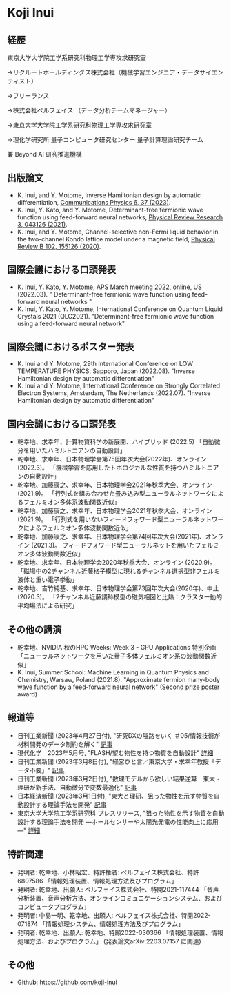 # Koji Inui

## 経歴

東京大学大学院工学系研究科物理工学専攻求研究室

→リクルートホールディングス株式会社（機械学習エンジニア・データサイエンティスト）

→フリーランス

→株式会社ベルフェイス （データ分析チームマネージャー）

→東京大学大学院工学系研究科物理工学専攻求研究室

→理化学研究所 量子コンピュータ研究センター 量子計算理論研究チーム

兼 Beyond AI 研究推進機構


## 出版論文
- K. Inui, and Y. Motome, Inverse Hamiltonian design by automatic differentiation, [Communications Physics 6, 37 (2023)](https://www.nature.com/articles/s42005-023-01132-0).
- K. Inui, Y. Kato, and Y. Motome, Determinant-free fermionic wave function using feed-forward neural networks, [Physical Review Research 3, 043126 (2021)](https://journals.aps.org/prresearch/abstract/10.1103/PhysRevResearch.3.043126).
- K. Inui, and Y. Motome, Channel-selective non-Fermi liquid behavior in the two-channel Kondo lattice model under a magnetic field, [Physical Review B 102, 155126 (2020)](https://journals.aps.org/prb/abstract/10.1103/PhysRevB.102.155126).

## 国際会議における口頭発表
- K. Inui, Y. Kato, Y. Motome, APS March meeting 2022, online, US (2022.03).
" Determinant-free fermionic wave function using feed-forward neural networks "
- K. Inui, Y. Kato, Y. Motome, International Conference on Quantum Liquid Crystals 2021 (QLC2021).
"Determinant-free fermionic wave function using a feed-forward neural network"

## 国際会議におけるポスター発表
- K. Inui and Y. Motome, 29th International Conference on LOW TEMPERATURE PHYSICS, Sapporo, Japan (2022.08).
"Inverse Hamiltonian design by automatic differentiation"
- K. Inui and Y. Motome, International Conference on Strongly Correlated Electron Systems, Amsterdam, The Netherlands (2022.07).
"Inverse Hamiltonian design by automatic differentiation"

## 国内会議における口頭発表
- 乾幸地、求幸年、計算物質科学の新展開、ハイブリッド (2022.5)
「自動微分を用いたハミルトニアンの自動設計」
- 乾幸地、求幸年、日本物理学会第75回年次大会(2022年)、オンライン (2022.3)。
「機械学習を応用したトポロジカルな性質を持つハミルトニアンの自動設計」
- 乾幸地、加藤康之、求幸年、日本物理学会2021年秋季大会、オンライン (2021.9)。
「行列式を組み合わせた畳み込み型ニューラルネットワークによるフェルミオン多体系波動関数近似」
- 乾幸地、加藤康之、求幸年、日本物理学会2021年秋季大会、オンライン (2021.9)。
「行列式を用いないフィードフォワード型ニューラルネットワークによるフェルミオン多体波動関数近似」
- 乾幸地、加藤康之、求幸年、日本物理学会第74回年次大会(2021年)、オンライン (2021.3)。
フィードフォワード型ニューラルネットを用いたフェルミオン多体波動関数近似」
- 乾幸地、求幸年、日本物理学会2020年秋季大会、オンライン (2020.9)。
「磁場中の2チャンネル近藤格子模型に現れるチャンネル選択型非フェルミ液体と重い電子挙動」
- 乾幸地、吉竹純基、求幸年、日本物理学会第73回年次大会(2020年)、中止 (2020.3)。
「2チャンネル近藤講師模型の磁気相図と比熱：クラスター動的平均場法による研究」

## その他の講演
- 乾幸地、NVIDIA 秋のHPC Weeks: Week 3 - GPU Applications 特別企画
「ニューラルネットワークを用いた量子多体フェルミオン系の波動関数近似」
- K. Inui, Summer School: Machine Learning in Quantum Physics and Chemistry, Warsaw, Poland (2021.8).
"Approximate fermion many-body wave function by a feed-forward neural network" (Second prize poster award)

## 報道等
- 日刊工業新聞 (2023年4月27日付), "研究DXの隘路をいく ＃05/情報技術が材料開発のデータ制約を解く" [記事](https://newswitch.jp/p/36770)
- 現代化学　2023年5月号, "FLASH/望む物性を持つ物質を自動設計" [詳細](https://www.tkd-pbl.com/book/b10031235.html)
- 日刊工業新聞 (2023年3月8日付), "経営ひと言／東京大学・求幸年教授「データ不要」" [記事](https://www.nikkan.co.jp/articles/view/00665789)
- 日刊工業新聞 (2023年3月2日付), "数理モデルから欲しい結果逆算　東大・理研が新手法、自動微分で変数最適化" [記事](https://www.nikkan.co.jp/articles/view/00665068)
- 日本経済新聞 (2023年3月1日付), "東大と理研、狙った物性を示す物質を自動設計する理論手法を開発" [記事](https://www.nikkei.com/article/DGXZRSP650216_Y3A220C2000000/)
- 東京大学大学院工学系研究科 プレスリリース, "狙った物性を示す物質を自動設計する理論手法を開発 ―ホールセンサーや太陽光発電の性能向上に応用―" [詳細](https://www.t.u-tokyo.ac.jp/press/pr2023-03-02-001)

## 特許関連
- 発明者: 乾幸地、小林昭宏、特許権者: ベルフェイス株式会社、特許6807586
「情報処理装置、情報処理方法及びプログラム」
- 発明者: 乾幸地、出願人: ベルフェイス株式会社、特開2021-117444
「音声分析装置、音声分析方法、オンラインコミュニケーションシステム、およびコンピュータプログラム」
- 発明者: 中島一明、乾幸地、出願人: ベルフェイス株式会社、特開2022-071874
「情報処理システム、情報処理方法及びプログラム」
- 発明者: 乾幸地、出願人: 乾幸地、特願2022-030366
「情報処理装置、情報処理方法、およびプログラム」
(発表論文arXiv:2203.07157 に関連)

## その他
- Github: https://github.com/koji-inui


<!-- ![image](https://user-images.githubusercontent.com/18414885/201269678-642d98e4-2450-42ca-8306-3f8c9b46d104.png) -->
